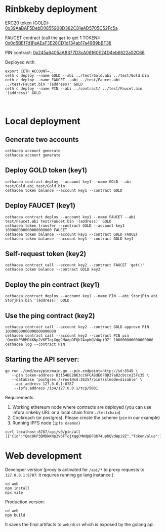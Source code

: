 

# Rinbkeby deployment

ERC20 token (GOLD): [0x39AaBAF5DebD0855908D382C81eAD5705C52Fc5a](https://rinkeby.etherscan.io/address/0x39AaBAF5DebD0855908D382C81eAD5705C52Fc5a)

FAUCET contract (call the `get` to get 1 TOKEN): [0x0d5BEf7d1FeAEaF3E28CD1d134ab17a49B9bBF38](https://rinkeby.etherscan.io/address/0x39AaBAF5DebD0855908D382C81eAD5705C52Fc5a)

PIN contract: [0x245a6405aA8377D3cA06160E24D4eb6622a02C66](https://rinkeby.etherscan.io/address/0x245a6405aA8377D3cA06160E24D4eb6622a02C66)


Deployed with:

```
export CETH_ACCOUNT=...
ceth c deploy --name GOLD --abi ../test/Gold.abi ../test/Gold.bin
ceth c deploy --name FAUCET --abi ../test/Faucet.abi ../test/Faucet.bin '(address)' GOLD
ceth c deploy --name PIN --abi ../contract/ ../test/Faucet.bin '(address)' GOLD



```

# Local deployment

## Generate two accounts

```
cethacea account generate
cethacea account generate
```

## Deploy GOLD token (key1)

```
cethacea contract deploy --account key1 --name GOLD --abi test/Gold.abi test/Gold.bin
cethacea token balance --account key1 --contract GOLD
```

## Deploy FAUCET (key1)

```
cethacea contract deploy --account key1 --name FAUCET --abi test/Faucet.abi test/Faucet.bin '(address)' GOLD 
cethacea token transfer --contract GOLD --account key1 100000000000000000000 FAUCET 
cethacea token balance --account key1 --contract GOLD FAUCET
cethacea token balance --account key1 --contract GOLD key1

```

## Self-request token (key2)

```
cethacea contract call --account key2 --contract FAUCET 'get()'
cethacea token balance --contract GOLD key2
```

## Deploy the pin contract (key1)

```
cethacea contract deploy --account key1 --name PIN --abi StorjPin.abi StorjPin.bin '(address)' GOLD
```

## Use the ping contract (key2)

```
cethacea contract call --account key2 --contract GOLD approve PIN 10000000000000000000000 
cethacea contract call --account key2 --contract PIN pin 'QmcUkP3BMDkKNp2V6FTojXqgCMWdpDFQb74uphQVdWpi9Z' 100000000000000000
cethacea log --contract PIN
```

## Starting the API server:

```
go run ./cmd/easypin/main.go --pin.endpoint=http://sd:8545 \
   --pin.token-address D3154BE2863cc6FCA8dE0F0D37a82c0cce15Fc35 \
   --database 'postgres://root@sd:26257/pin?sslmode=disable' \
   --api.address 127.0.0.1:8787
    --ipfs.address /ip4/127.0.0.1/tcp/5001
```

Requirements:

 1. Working ethereum node where contracts are deployed (you can use infura rinkeby URL or a local chain from `./testchain`)
 2. Cockroach (or postgres). Please create the scheme (`pin` in our example)
 3. Running IPFS node (`ipfs daemon`) 

```
curl localhost:8787/api/v0/pin/all
[{"Cid":"QmcUkP3BMDkKNp2V6FTojXqgCMWdpDFQb74uphQVdWpi9Z","TokenValue":100000000000000000,"Transaction":"0xace7f0e4ad0a2a9e93e14db6e870b4f6dbcbea88b2ddf016f37d6b63909887ad"}]
```

# Web development

Developer version (proxy is activated for `/api/*` to proxy requests to `127.0.0.1:8787`: it requires running go lang instance ):

```
cd web
npm install
npx vite
```

Production version:

```
cd web
npm build
```

It saves the final artifacts to `web/dist` which is exposed by the golang api.